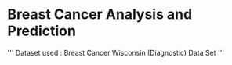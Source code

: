 # Breast Cancer Analysis and Prediction
'''
 Dataset used : Breast Cancer Wisconsin (Diagnostic) Data Set
'''
